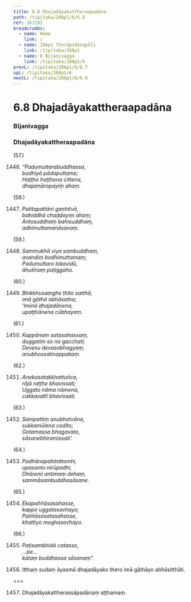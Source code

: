 ```yaml
---
title: 6.8 Dhajadāyakattheraapadāna
path: /tipitaka/20Ap1/6/6.8
ref: 267192
breadcrumbs:
  - name: Home
    link: /
  - name: 20Ap1 Therāpadānapāḷi
    link: /tipitaka/20Ap1
  - name: 6 Bījanivagga
    link: /tipitaka/20Ap1/6
prevL: /tipitaka/20Ap1/6/6.7
upL: /tipitaka/20Ap1/6
nextL: /tipitaka/20Ap1/6/6.9
---
```


# 6.8 Dhajadāyakattheraapadāna

### Bījanivagga

### Dhajadāyakattheraapadāna

(57.)

1446. _“Padumuttarabuddhassa,_  
_bodhiyā pādaputtame;_  
_Haṭṭho haṭṭhena cittena,_  
_dhajamāropayiṃ ahaṃ._  


(58.)

1447. _Patitapattāni gaṇhitvā,_  
_bahiddhā chaḍḍayiṃ ahaṃ;_  
_Antosuddhaṃ bahisuddhaṃ,_  
_adhimuttamanāsavaṃ._  


(59.)

1448. _Sammukhā viya sambuddhaṃ,_  
_avandiṃ bodhimuttamaṃ;_  
_Padumuttaro lokavidū,_  
_āhutīnaṃ paṭiggaho._  


(60.)

1449. _Bhikkhusaṃghe ṭhito satthā,_  
_imā gāthā abhāsatha;_  
_‘Iminā dhajadānena,_  
_upaṭṭhānena cūbhayaṃ._  


(61.)

1450. _Kappānaṃ satasahassaṃ,_  
_duggatiṃ so na gacchati;_  
_Devesu devasobhagyaṃ,_  
_anubhossatinappakaṃ._  


(62.)

1451. _Anekasatakkhattuñca,_  
_rājā raṭṭhe bhavissati;_  
_Uggato nāma nāmena,_  
_cakkavattī bhavissati._  


(63.)

1452. _Sampattiṃ anubhotvāna,_  
_sukkamūlena codito;_  
_Gotamassa bhagavato,_  
_sāsanebhiramissati’._  


(64.)

1453. _Padhānapahitattomhi,_  
_upasanto nirūpadhi;_  
_Dhāremi antimaṃ dehaṃ,_  
_sammāsambuddhasāsane._  


(65.)

1454. _Ekapaññāsasahasse,_  
_kappe uggatasavhayo;_  
_Paññāsasatasahasse,_  
_khattiyo meghasavhayo._  


(66.)

1455. _Paṭisambhidā catasso,_  
_…pe…_  
_kataṃ buddhassa sāsanaṃ”._  


1456. Itthaṃ sudaṃ āyasmā dhajadāyako thero imā gāthāyo abhāsitthāti.

===

1457. Dhajadāyakattherassāpadānaṃ aṭṭhamaṃ.




